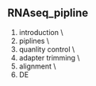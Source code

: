 
## RNAseq_pipline

1. introduction \
2. piplines \
3. quanlity control \
4. adapter trimming \
5. alignment \
6. DE


